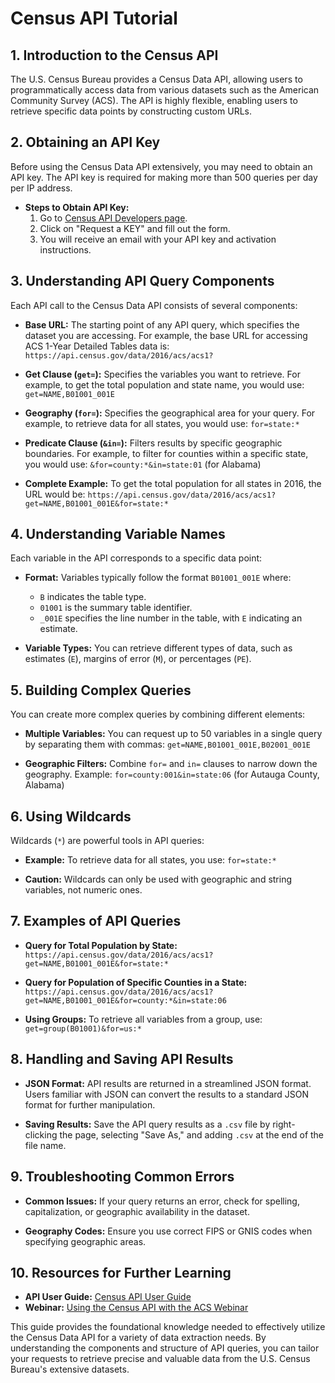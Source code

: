 
# Census API Tutorial

## 1. Introduction to the Census API
The U.S. Census Bureau provides a Census Data API, allowing users to programmatically access data from various datasets such as the American Community Survey (ACS). The API is highly flexible, enabling users to retrieve specific data points by constructing custom URLs.

## 2. Obtaining an API Key
Before using the Census Data API extensively, you may need to obtain an API key. The API key is required for making more than 500 queries per day per IP address.
- **Steps to Obtain API Key:**
  1. Go to [Census API Developers page](https://www.census.gov/developers/).
  2. Click on "Request a KEY" and fill out the form.
  3. You will receive an email with your API key and activation instructions.

## 3. Understanding API Query Components
Each API call to the Census Data API consists of several components:
- **Base URL:** The starting point of any API query, which specifies the dataset you are accessing. For example, the base URL for accessing ACS 1-Year Detailed Tables data is:
  `https://api.census.gov/data/2016/acs/acs1?`

- **Get Clause (`get=`):** Specifies the variables you want to retrieve. For example, to get the total population and state name, you would use:
  `get=NAME,B01001_001E`

- **Geography (`for=`):** Specifies the geographical area for your query. For example, to retrieve data for all states, you would use:
  `for=state:*`

- **Predicate Clause (`&in=`):** Filters results by specific geographic boundaries. For example, to filter for counties within a specific state, you would use:
  `&for=county:*&in=state:01` (for Alabama)

- **Complete Example:** To get the total population for all states in 2016, the URL would be:
  `https://api.census.gov/data/2016/acs/acs1?get=NAME,B01001_001E&for=state:*`

## 4. Understanding Variable Names
Each variable in the API corresponds to a specific data point:
- **Format:** Variables typically follow the format `B01001_001E` where:
  - `B` indicates the table type.
  - `01001` is the summary table identifier.
  - `_001E` specifies the line number in the table, with `E` indicating an estimate.

- **Variable Types:** You can retrieve different types of data, such as estimates (`E`), margins of error (`M`), or percentages (`PE`).

## 5. Building Complex Queries
You can create more complex queries by combining different elements:
- **Multiple Variables:** You can request up to 50 variables in a single query by separating them with commas:
  `get=NAME,B01001_001E,B02001_001E`

- **Geographic Filters:** Combine `for=` and `in=` clauses to narrow down the geography. Example:
  `for=county:001&in=state:06` (for Autauga County, Alabama)

## 6. Using Wildcards
Wildcards (`*`) are powerful tools in API queries:
- **Example:** To retrieve data for all states, you use:
  `for=state:*`

- **Caution:** Wildcards can only be used with geographic and string variables, not numeric ones.

## 7. Examples of API Queries
- **Query for Total Population by State:**
  `https://api.census.gov/data/2016/acs/acs1?get=NAME,B01001_001E&for=state:*`

- **Query for Population of Specific Counties in a State:**
  `https://api.census.gov/data/2016/acs/acs1?get=NAME,B01001_001E&for=county:*&in=state:06`

- **Using Groups:** To retrieve all variables from a group, use:
  `get=group(B01001)&for=us:*`

## 8. Handling and Saving API Results
- **JSON Format:** API results are returned in a streamlined JSON format. Users familiar with JSON can convert the results to a standard JSON format for further manipulation.

- **Saving Results:** Save the API query results as a `.csv` file by right-clicking the page, selecting "Save As," and adding `.csv` at the end of the file name.

## 9. Troubleshooting Common Errors
- **Common Issues:** If your query returns an error, check for spelling, capitalization, or geographic availability in the dataset.

- **Geography Codes:** Ensure you use correct FIPS or GNIS codes when specifying geographic areas.

## 10. Resources for Further Learning
- **API User Guide:** [Census API User Guide](https://www.census.gov/data/developers/guidance/api-user-guide.html)
- **Webinar:** [Using the Census API with the ACS Webinar](https://www.census.gov/programs-surveys/acs/guidance/training-presentations/acs-api.html)

This guide provides the foundational knowledge needed to effectively utilize the Census Data API for a variety of data extraction needs. By understanding the components and structure of API queries, you can tailor your requests to retrieve precise and valuable data from the U.S. Census Bureau's extensive datasets.
